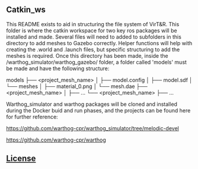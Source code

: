 ## Catkin_ws

This README exists to aid in structuring the file system of VirT&R. This folder is where the catkin workspace for two key ros packages will be installed and made. Several files will need to added to subfolders in this directory to add meshes to Gazebo correctly. Helper functions will help with creating the .world and .launch files, but specific structuring to add the meshes is required. Once this directory has been made, inside the /warthog_simulator/warthog_gazebo/ folder, a folder called 'models' must be made and have the following structure:

models
├── <project_mesh_name>
│   ├── model.config
│   ├── model.sdf
│   └── meshes
│       ├── material_0.png
│       └── mesh.dae
├── <project_mesh_name>
│   ├── ...
└── <project_mesh_name>
    ├── ...


Warthog_simulator and warthog packages will be cloned and installed during the Docker buid and run phases, and the projects can be found here for further reference: 

https://github.com/warthog-cpr/warthog_simulator/tree/melodic-devel

https://github.com/warthog-cpr/warthog

## [License](./LICENSE)
